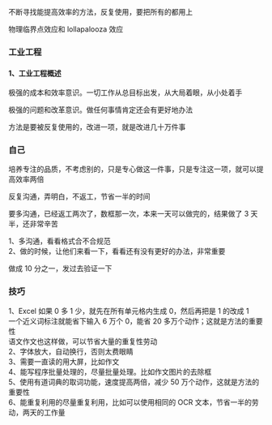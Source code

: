 
不断寻找能提高效率的方法，反复使用，要把所有的都用上  

物理临界点效应和 lollapalooza 效应  

### 工业工程  

#### 1、工业工程概述
极强的成本和效率意识。一切工作从总目标出发，从大局着眼，从小处着手  

极强的问题和改革意识。做任何事情肯定还会有更好地办法  

方法是要被反复使用的，改进一项，就是改进几十万件事  




### 自己  

培养专注的品质，不考虑别的，只是专心做这一件事，只是专注这一项，就可以提高效率两倍  

反复沟通，弄明白，不返工，节省一半的时间  

要多沟通，已经返工两次了，数框那一次，本来一天可以做完的，结果做了 3 天半，还非常辛苦  

1、多沟通，看看格式合不合规范  
2、做的时候，让他们来看一下，看看还有没有更好的办法，非常重要  

做成 10 分之一，发过去验证一下  




### 技巧  

1、Excel 如果 0 多 1 少，就先在所有单元格内生成 0，然后再把是 1 的改成 1  
一个近义词标注就能省下输入 6 万个 0，能省 20 多万个动作；这就是方法的重要性  
语文作文也这样做，可以节省大量的重复性劳动  
2、字体放大，自动换行，否则太费眼睛    
3、需要一直读的用大屏，比如作文  
4、能写程序批量处理的，尽量批量处理。比如作文图片的去除框  
5、使用有道词典的取词功能，速度提高两倍，减少 50 万个动作，这就是方法的重要性  
6、能重复利用的尽量重复利用，比如可以使用相同的 OCR 文本，节省一半的劳动，两天的工作量  




